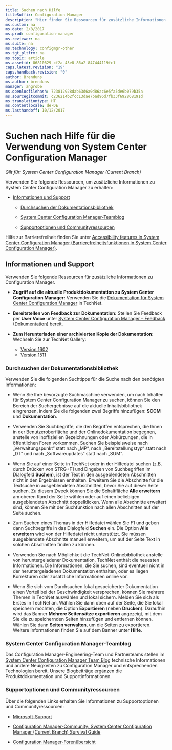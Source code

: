 ```yaml
---
title: Suchen nach Hilfe
titleSuffix: Configuration Manager
description: "Hier finden Sie Ressourcen für zusätzliche Informationen zu System Center Configuration Manager."
ms.custom: na
ms.date: 2/8/2017
ms.prod: configuration-manager
ms.reviewer: na
ms.suite: na
ms.technology: configmgr-other
ms.tgt_pltfrm: na
ms.topic: article
ms.assetid: 86810629-cf2a-43e8-86a2-847444119fc1
caps.latest.revision: "19"
caps.handback.revision: "0"
author: Brenduns
ms.author: brenduns
manager: angrobe
ms.openlocfilehash: 723812928dab63d6a0d86ac6e5fa5de6b079b35a
ms.sourcegitcommit: c236214b2fcc13dae7bad96d7fb33f692868191d
ms.translationtype: HT
ms.contentlocale: de-DE
ms.lasthandoff: 10/12/2017
---
```

# <a name="find-help-for-using-system-center-configuration-manager"></a>Suchen nach Hilfe für die Verwendung von System Center Configuration Manager

*Gilt für: System Center Configuration Manager (Current Branch)*

Verwenden Sie folgende Ressourcen, um zusätzliche Informationen zu System Center Configuration Manager zu erhalten:  

-   [Informationen und Support](#bkmk_Info)  

    -   [Durchsuchen der Dokumentationsbibliothek](#BKMK_SearchTips)  

    -   [System Center Configuration Manager-Teamblog](#BKMK_ProductGroupBlog)  
    -   [Supportoptionen und Communityressourcen](#BKMK_SupportOptions)

  Hilfe zur Barrierefreiheit finden Sie unter [Accessibility features in System Center Configuration Manager (Barrierefreiheitsfunktionen in System Center Configuration Manager)](../../core/understand/accessibility-features.md).

##  <a name="bkmk_Info"></a> Informationen und Support  
 Verwenden Sie folgende Ressourcen für zusätzliche Informationen zu Configuration Manager.  

-   **Zugriff auf die aktuelle Produktdokumentation zu System Center Configuration Manager:** Verwenden Sie die [Dokumentation für System Center Configuration Manager](http://go.microsoft.com/fwlink/p/?LinkId=691974) in TechNet.

-   **Bereitstellen von Feedback zur Dokumentation:** Stellen Sie Feedback per **User Voice** unter [System Center Configuration Manager – Feedback (Dokumentation)](https://configurationmanager.uservoice.com/forums/300492-ideas/category/112371-documentation) bereit.  

-   **Zum Herunterladen einer archivierten Kopie der Dokumentation:** Wechseln Sie zur TechNet Gallery:

    - [Version 1602](https://gallery.technet.microsoft.com/documentation-for-system-ea90eaf1)
    - [Version 1511](https://gallery.technet.microsoft.com/documentation-for-system-ea90eaf1)

###  <a name="BKMK_SearchTips"></a> Durchsuchen der Dokumentationsbibliothek  
 Verwenden Sie die folgenden Suchtipps für die Suche nach den benötigten Informationen:  

-   Wenn Sie Ihre bevorzugte Suchmaschine verwenden, um nach Inhalten für System Center Configuration Manager zu suchen, können Sie den Bereich der Suchergebnisse auf die aktuelle Inhaltsbibliothek eingrenzen, indem Sie die folgenden zwei Begriffe hinzufügen: **SCCM** und **Dokumentation**.

-   Verwenden Sie Suchbegriffe, die den Begriffen entsprechen, die Ihnen in der Benutzeroberfläche und der Onlinedokumentation begegnen, anstelle von inoffiziellen Bezeichnungen oder Abkürzungen, die in öffentlichen Foren vorkommen. Suchen Sie beispielsweise nach „Verwaltungspunkt“ statt nach „MP“, nach „Bereitstellungstyp“ statt nach „DT“ und nach „Softwareupdates“ statt nach „SUM“.  

-   Wenn Sie auf einer Seite in TechNet oder in der Hilfedatei suchen (z.B. durch Drücken von STRG+F1 und Eingeben von Suchbegriffen im Dialogfeld **Suchen**), ist der Text in den ausgeblendeten Abschnitten nicht in den Ergebnissen enthalten. Erweitern Sie die Abschnitte für die Textsuche in ausgeblendeten Abschnitten, bevor Sie auf dieser Seite suchen. Zu diesem Zweck können Sie die Schaltfläche **Alle erweitern** am oberen Rand der Seite wählen oder auf einen beliebigen ausgeblendeten Abschnitt doppelklicken. Wenn alle Abschnitte erweitert sind, können Sie mit der Suchfunktion nach allen Abschnitten auf der Seite suchen.  

-   Zum Suchen eines Themas in der Hilfedatei wählen Sie F1 und geben dann Suchbegriffe in das Dialogfeld **Suchen** ein. Die Option **Alle erweitern** wird von der Hilfedatei nicht unterstützt. Sie müssen ausgeblendete Abschnitte manuell erweitern, um auf der Seite Text in solchen Abschnitten finden zu können.  

-   Verwenden Sie nach Möglichkeit die TechNet-Onlinebibliothek anstelle von heruntergeladener Dokumentation. TechNet enthält die neuesten Informationen. Die Informationen, die Sie suchen, sind eventuell nicht in der heruntergeladenen Dokumentation enthalten, oder es liegen Korrekturen oder zusätzliche Informationen online vor.  

-   Wenn Sie sich vom Durchsuchen lokal gespeicherter Dokumentation einen Vorteil bei der Geschwindigkeit versprechen, können Sie mehrere Themen in TechNet auswählen und lokal sichern. Melden Sie sich als Erstes in TechNet an. Wählen Sie dann oben auf der Seite, die Sie lokal speichern möchten, die Option **Exportieren** (neben **Drucken**). Daraufhin wird das Banner **Mehrere Seitensätze exportieren** angezeigt, mit dem Sie die zu speichernden Seiten hinzufügen und entfernen können. Wählen Sie dann **Seiten verwalten**, um die Seiten zu exportieren. Weitere Informationen finden Sie auf dem Banner unter **Hilfe**.  

###  <a name="BKMK_ProductGroupBlog"></a> System Center Configuration Manager-Teamblog  
 Das Configuration Manager-Engineering-Team und Partnerteams stellen im [System Center Configuration Manager Team Blog](http://go.microsoft.com/fwlink/?LinkId=191941) technische Informationen und andere Neuigkeiten zu Configuration Manager und entsprechenden Technologien bereit. Unsere Blogbeiträge ergänzen die Produktdokumentation und Supportinformationen.  

###  <a name="BKMK_SupportOptions"></a> Supportoptionen und Communityressourcen  
 Über die folgenden Links erhalten Sie Informationen zu Supportoptionen und Communityressourcen:  

-   [Microsoft-Support](http://go.microsoft.com/fwlink/?LinkId=243064)  

-   [Configuration Manager-Community: System Center Configuration Manager (Current Branch) Survival Guide](http://social.technet.microsoft.com/wiki/contents/articles/33035.system-center-configuration-manager-current-branch-survival-guide.aspx )  

-   [Configuration Manager-Forenübersicht](https://social.technet.microsoft.com/Forums/en-US/home?category=ConfigMgrCB)  
